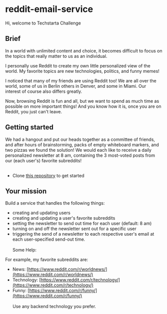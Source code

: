 # reddit-email-service

Hi, welcome to Techstarta Challenge

## Brief

In a world with unlimited content and choice, it becomes difficult to focus on the topics that really matter to us as an individual.

I personally use Reddit to create my own little personalized view of the world. My favorite topics are new technologies, politics, and funny memes!

I noticed that many of my friends are using Reddit too! We are all over the world, some of us in Berlin others in Denver, and some in Miami. Our interest of course also differs greatly.

Now, browsing Reddit is fun and all, but we want to spend as much time as possible on more important things! And you know how it is, once you are on Reddit, you just can't leave.

## Getting started

We had a hangout and put our heads together as a committee of friends, and after hours of brainstorming, packs of empty whiteboard markers, and two pizzas we found the solution! We would each like to receive a daily personalized newsletter at 8 am, containing the 3 most-voted posts from our (each user's) favorite subreddits!
<br><br>

- Clone [this repository](https://github.com/techstarta/reddit-email-service) to get started

## Your mission

Build a service that handles the following things:

- creating and updating users
- creating and updating a user's favorite subreddits
- setting the newsletter to send out time for each user (default: 8 am)
- turning on and off the newsletter sent out for a specific user
- triggering the send of a newsletter to each respective user's email at each user-specified send-out time.
<br><br>
Some Help:

For example, my favorite subreddits are:

- News: [https://www.reddit.com/r/worldnews/](https://www.reddit.com/r/worldnews/)
- Technology: [https://www.reddit.com/r/technology/](https://www.reddit.com/r/technology/)
- Funny: [https://www.reddit.com/r/funny/](https://www.reddit.com/r/funny/)
<br><br>
Use any backend technology you prefer.
